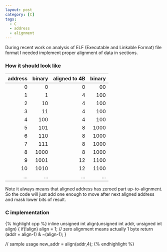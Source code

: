 ```yaml
---
layout: post
category: [C]
tags:
  - C
  - address
  - alignment
---
```

During recent work on analysis of ELF (Executable and Linkable Format) file
format I needed implement proper alignment of data in sections.

### How it should look like

address	| binary | aligned to 4B  | binary 
-------:|-------:|---------------:|-------:
0       |    0   | 0              |   00   
1       |    1   | 4              |  100   
2       |   10   | 4              |  100   
3       |   11   | 4              |  100   
4       |  100   | 4              |  100   
5       |  101   | 8              | 1000   
6       |  110   | 8              | 1000   
7       |  111   | 8              | 1000   
8       | 1000   | 8              | 1000   
9       | 1001   | 12             | 1100   
10      | 1010   | 12             | 1100   
...     |  ...   | ...            |  ...   

Note it always means that aligned address has zeroed part up-to-alignment.
So the code will just add one enough to move after next aligned address and
mask lower bits of result.

### C implementation

{% highlight cpp %}
inline unsigned int align(unsigned int addr, unsigned int align) {
    if(!align) align = 1;       // zero alignment means actually 1 byte
    return (addr + align-1) & ~(align-1);
}

// sample usage
new_addr = align(addr,4);
{% endhighlight %}
